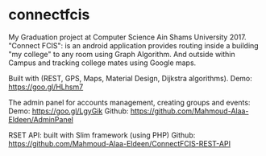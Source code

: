 # connectfcis
My Graduation project at Computer Science Ain Shams University 2017.
"Connect FCIS": is an android application provides routing inside a building "my college" to any room using Graph Algorithm.
And outside within Campus and tracking college mates using Google maps. 

Built with (REST, GPS, Maps, Material Design, Dijkstra algorithms).
Demo: https://goo.gl/HLhsm7


The admin panel for accounts management, creating groups and events:
Demo: https://goo.gl/LgyGik
             Github: https://github.com/Mahmoud-Alaa-Eldeen/AdminPanel


RSET API: built with Slim framework (using PHP)
Github: https://github.com/Mahmoud-Alaa-Eldeen/ConnectFCIS-REST-API


